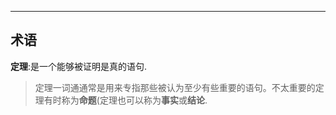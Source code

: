 ***
## 术语
**定理**:是一个能够被证明是真的语句.

>定理一词通通常是用来专指那些被认为至少有些重要的语句。不太重要的定理有时称为**命题**(定理也可以称为**事实**或**结论**.

